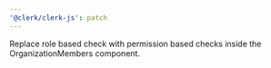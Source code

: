 ```yaml
---
'@clerk/clerk-js': patch
---
```


Replace role based check with permission based checks inside the OrganizationMembers component.
